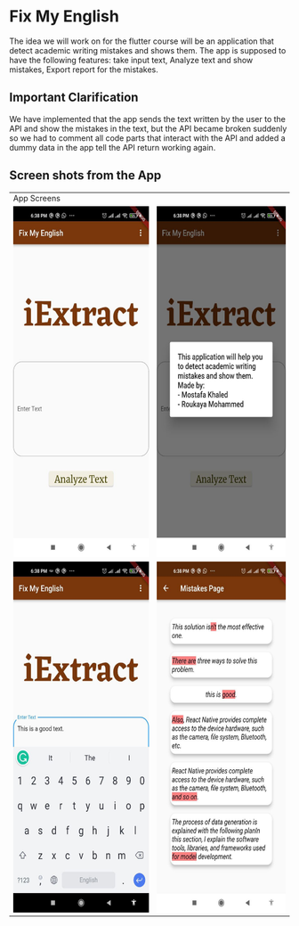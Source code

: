 # Fix My English

The idea we will work on for the flutter course will be an application that detect academic writing mistakes and shows them.
The app is supposed to have the following features: take input text, Analyze text and show mistakes, Export report for the mistakes.

## Important Clarification
We have implemented that the app sends the text written by the user to the API and show the mistakes in the text, but the API became broken suddenly so we had to comment all code parts that interact with the API and added a dummy data in the app tell the API return working again.


## Screen shots from the App

<table>
  <tr>
    <td>App Screens</td>
  </tr>
  <tr>
    <td><img src="/screenshots/photo5872711403654199572.jpg" width=300 height=630></td>
    <td><img src="/screenshots/photo5872711403654199571.jpg" width=300 height=630></td>
  </tr>
  <tr>
    <td><img src="/screenshots/photo5872711403654199570.jpg" width=300 height=630></td>
    <td><img src="/screenshots/photo5872711403654199569.jpg" width=300 height=630></td>
  </tr>
 </table>
